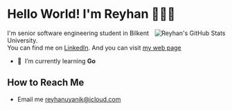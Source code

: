 # Hello World! I'm Reyhan 👩🏻‍💻


<a href="https://github.com/reyhan-1/reyhan-1">
  <img align="right" src=https://github-readme-stats.vercel.app/api/top-langs/?username=reyhan-1&layout=compact&langs_count=6&show_icons=true&theme=radical alt="Reyhan's GitHub Stats" />
 </a>
 
I'm senior software engineering student in Bilkent University. <br/>
You can find me on [LinkedIn](https://www.linkedin.com/in/reyhan-uyanik). And you can visit [my web page](http://reyhan-1.github.io/)

- :seedling: &nbsp;I’m currently learning **Go** 



## How to Reach Me 

- Email me reyhanuyanik@icloud.com



<!--

- reyhanuyanik@icloud.com
- [Hackerrank](https://www.hackerrank.com/reyhanu)
**reyhan-1/reyhan-1** is a ✨ _special_ ✨ repository because its `README.md` (this file) appears on your GitHub profile.
![My Top](https://github-readme-stats.vercel.app/api?username=reyhan-1&show_icons=true&theme=radical)

Here are some ideas to get you started:

- 🔭 I’m currently working on ...
- 🌱 I’m currently learning ...
- 👯 I’m looking to collaborate on ...
- 🤔 I’m looking for help with ...
- 💬 Ask me about ...
- 📫 How to reach me: ...
- 😄 Pronouns: ...
- ⚡ Fun fact: ...

<a href="https://github.com/reyhan-1/reyhan-1">
  <img src="https://github-readme-stats.vercel.app/api?username=reyhan-1&show_icons=true&line_height=27&count_private=true&title_color=ffffff&text_color=c9cacc&icon_color=2bbc8a&bg_color=1d1f21" alt="Reyhan's GitHub Stats" />
</a>
-->

